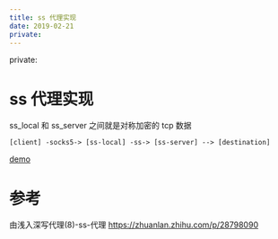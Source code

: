 ```yaml
---
title: ss 代理实现
date: 2019-02-21
private:
---
```

private:
# ss 代理实现
ss_local 和 ss_server 之间就是对称加密的 tcp 数据

    [client] -socks5-> [ss-local] -ss-> [ss-server] --> [destination] 

[demo](/demo/py-demo/socket/proxy-ss-local.py) 

# 参考
由浅入深写代理(8)-ss-代理 https://zhuanlan.zhihu.com/p/28798090